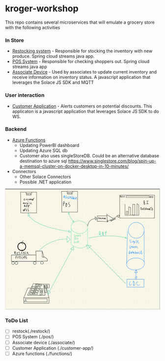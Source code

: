 # kroger-workshop

This repo contains several microservices that will emulate a grocery store with the following activities

### In Store
- [Restocking system](./restock) - Responsible for stocking the inventory with new produce. Spring cloud streams java app.
- [POS System](./pos/) - Responsible for checking shoppers out. Spring cloud streams java app
- [Associate Device](./associate/) - Used by associates to update current inventory and receive information on inventory status. A javascript application that leverages the Solace JS SDK and MQTT

### User interaction 
- [Customer Application](./customer-app/) - Alerts customers on potential discounts. This applicaton is a javascript application that leverages Solace JS SDK to do WS. 

### Backend
- [Azure Functions](./functions/)
  - Updating PowerBI dashboard
  - Updating Azure SQL db
  - Customer also uses singleStoreDB. Could be an alternative database destination to azure sql https://www.singlestore.com/blog/spin-up-a-memsql-cluster-on-docker-desktop-in-10-minutes/
- Connectors
  - Other Solace Connectors
  - Possible .NET application



![](./img/arch.png)


  ### ToDo List
  - [ ] restock(./restock/)
  - [ ] POS System (./pos/)
  - [ ] Associate device (./associate/)
  - [ ] Customer Application (./customer-app/)
  - [ ] Azure functions (./functions/)
